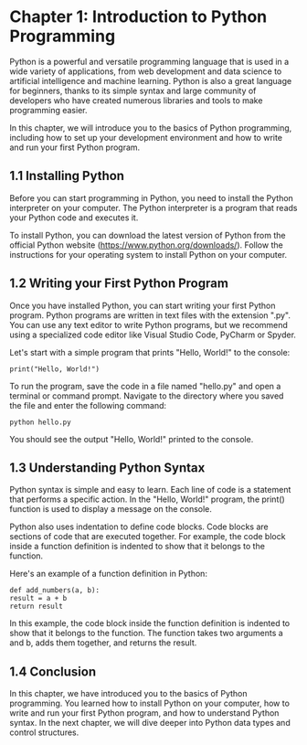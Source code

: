 # Chapter 1: Introduction to Python Programming #
Python is a powerful and versatile programming language that is used in a wide variety of applications, from web development and data science to artificial intelligence and machine learning. Python is also a great language for beginners, thanks to its simple syntax and large community of developers who have created numerous libraries and tools to make programming easier.

In this chapter, we will introduce you to the basics of Python programming, including how to set up your development environment and how to write and run your first Python program.

## 1.1 Installing Python ##
Before you can start programming in Python, you need to install the Python interpreter on your computer. The Python interpreter is a program that reads your Python code and executes it.

To install Python, you can download the latest version of Python from the official Python website (https://www.python.org/downloads/). Follow the instructions for your operating system to install Python on your computer.

## 1.2 Writing your First Python Program ##
Once you have installed Python, you can start writing your first Python program. Python programs are written in text files with the extension ".py". You can use any text editor to write Python programs, but we recommend using a specialized code editor like Visual Studio Code, PyCharm or Spyder.

Let's start with a simple program that prints "Hello, World!" to the console:

`print("Hello, World!")`

To run the program, save the code in a file named "hello.py" and open a terminal or command prompt. Navigate to the directory where you saved the file and enter the following command:

``python hello.py``

You should see the output "Hello, World!" printed to the console.

## 1.3 Understanding Python Syntax ##
Python syntax is simple and easy to learn. Each line of code is a statement that performs a specific action. In the "Hello, World!" program, the print() function is used to display a message on the console.

Python also uses indentation to define code blocks. Code blocks are sections of code that are executed together. For example, the code block inside a function definition is indented to show that it belongs to the function.

Here's an example of a function definition in Python:

    def add_numbers(a, b):
    result = a + b
    return result
    
In this example, the code block inside the function definition is indented to show that it belongs to the function. The function takes two arguments a and b, adds them together, and returns the result.

## 1.4 Conclusion ##
In this chapter, we have introduced you to the basics of Python programming. You learned how to install Python on your computer, how to write and run your first Python program, and how to understand Python syntax. In the next chapter, we will dive deeper into Python data types and control structures.
